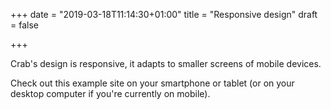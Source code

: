 +++
date = "2019-03-18T11:14:30+01:00"
title = "Responsive design"
draft = false

+++

Crab's design is responsive, it adapts to smaller screens of mobile
devices.

Check out this example site on your smartphone or tablet (or on your
desktop computer if you're currently on mobile).
